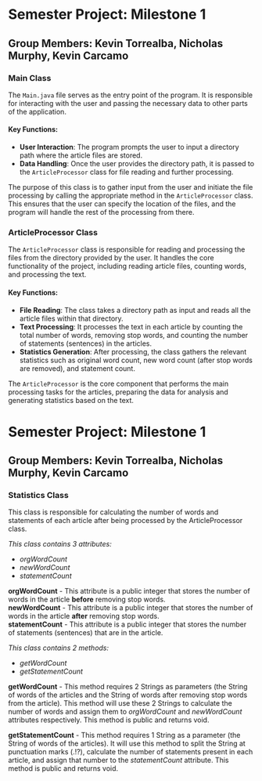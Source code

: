 # Semester Project: Milestone 1

## Group Members: Kevin Torrealba, Nicholas Murphy, Kevin Carcamo

### Main Class
The `Main.java` file serves as the entry point of the program. It is responsible for interacting with the user and passing the necessary data to other parts of the application.

#### Key Functions:
- **User Interaction**: The program prompts the user to input a directory path where the article files are stored.
- **Data Handling**: Once the user provides the directory path, it is passed to the `ArticleProcessor` class for file reading and further processing.

The purpose of this class is to gather input from the user and initiate the file processing by calling the appropriate method in the `ArticleProcessor` class. This ensures that the user can specify the location of the files, and the program will handle the rest of the processing from there.

### ArticleProcessor Class

The `ArticleProcessor` class is responsible for reading and processing the files from the directory provided by the user. It handles the core functionality of the project, including reading article files, counting words, and processing the text.

#### Key Functions:
- **File Reading**: The class takes a directory path as input and reads all the article files within that directory.
- **Text Processing**: It processes the text in each article by counting the total number of words, removing stop words, and counting the number of statements (sentences) in the articles.
- **Statistics Generation**: After processing, the class gathers the relevant statistics such as original word count, new word count (after stop words are removed), and statement count.

The `ArticleProcessor` is the core component that performs the main processing tasks for the articles, preparing the data for analysis and generating statistics based on the text.

# Semester Project: Milestone 1

## Group Members: Kevin Torrealba, Nicholas Murphy, Kevin Carcamo

### Statistics Class
This class is responsible for calculating the number of words and statements of each article after being processed by the ArticleProcessor class.<br>

*This class contains 3 attributes:*
- *orgWordCount* 
- *newWordCount*
- *statementCount* 

**orgWordCount** - This attribute is a public integer that stores the number of words in the article **before** removing stop words.<br>
**newWordCount** - This attribute is a public integer that stores the number of words in the article **after** removing stop words.<br> 
**statementCount** - This attribute is a public integer that stores the number of statements (sentences) that are in the article.<br>

*This class contains 2 methods:*
- *getWordCount*
- *getStatementCount*

**getWordCount** - This method requires 2 Strings as parameters (the String of words of the articles and the String of words after removing stop words from the article). This method will use these 2 Strings to calculate the number of words and assign them to *orgWordCount* and *newWordCount* attributes respectively. This method is public and returns void.<br>

**getStatementCount** - This method requires 1 String as a parameter (the String of words of the articles). It will use this method to split the String at punctuation marks (.!?), calculate the number of statements present in each article, and assign that number to the *statementCount* attribute. This method is public and returns void.<br>
